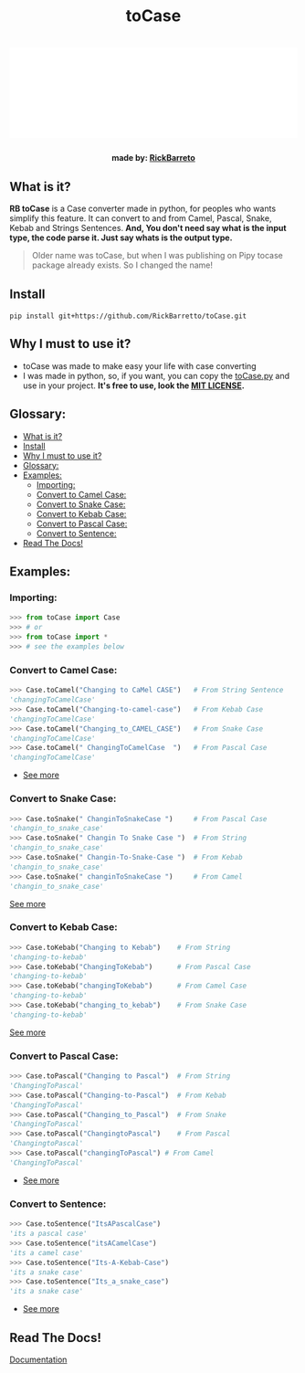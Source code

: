 <h1 align="center">toCase<h1>
<img alt="Cover" src="./assets/cover.svg">
<h4 align="center">made by: <a href="https://github.com/RickBarretto/">RickBarreto</a></h4>

## What is it?
**RB toCase** is a Case converter made in python, for peoples who wants simplify this feature. It can convert to and from Camel, Pascal, Snake, Kebab and Strings Sentences.
**And, You don't need say what is the input type, the code parse it. Just say whats is the output type.**

> Older name was toCase, but when I was publishing on Pipy tocase package already exists. So I changed the name!

## Install
```
pip install git+https://github.com/RickBarretto/toCase.git
```

## Why I must to use it?
+ toCase was made to make easy your life with case converting
+ I was made in python, so, if you want, you can copy the [toCase.py](https://github.com/RickBarretto/toCase/blob/main/src/ToCase.py) and use in your project. **It's free to use, look the [MIT LICENSE](LICENSE).**

## Glossary:
- [What is it?](#what-is-it)
- [Install](#install)
- [Why I must to use it?](#why-i-must-to-use-it)
- [Glossary:](#glossary)
- [Examples:](#examples)
  - [Importing:](#importing)
  - [Convert to Camel Case:](#convert-to-camel-case)
  - [Convert to Snake Case:](#convert-to-snake-case)
  - [Convert to Kebab Case:](#convert-to-kebab-case)
  - [Convert to Pascal Case:](#convert-to-pascal-case)
  - [Convert to Sentence:](#convert-to-sentence)
- [Read The Docs!](#read-the-docs)

## Examples: 

### Importing:
```py
>>> from toCase import Case
>>> # or
>>> from toCase import *
>>> # see the examples below
```

### Convert to Camel Case:
```py
>>> Case.toCamel("Changing to CaMel CASE")   # From String Sentence
'changingToCamelCase'
>>> Case.toCamel("Changing-to-camel-case")   # From Kebab Case
'changingToCamelCase'
>>> Case.toCamel("Changing_to_CAMEL_CASE")   # From Snake Case
'changingToCamelCase'
>>> Case.toCamel(" ChangingToCamelCase  ")   # From Pascal Case
'changingToCamelCase'
```
+ [See more](DOC.md#casetocamelstring-str-case1-str--lower)

### Convert to Snake Case:
```py
>>> Case.toSnake(" ChanginToSnakeCase ")     # From Pascal Case
'changin_to_snake_case'
>>> Case.toSnake(" Changin To Snake Case ")  # From String
'changin_to_snake_case'
>>> Case.toSnake(" Changin-To-Snake-Case ")  # From Kebab
'changin_to_snake_case'
>>> Case.toSnake(" changinToSnakeCase ")     # From Camel
'changin_to_snake_case'
```
[See more](DOC.md#casetosnakestring-str-case-str--lower-case1-str--lower)

### Convert to Kebab Case:
```py
>>> Case.toKebab("Changing to Kebab")    # From String
'changing-to-kebab'
>>> Case.toKebab("ChangingToKebab")      # From Pascal Case
'changing-to-kebab'
>>> Case.toKebab("changingToKebab")      # From Camel Case
'changing-to-kebab'
>>> Case.toKebab("changing_to_kebab")    # From Snake Case
'changing-to-kebab'
```

[See more](DOC.md#casetokebabstring-str-case-str--lower-case1-str--lower)

### Convert to Pascal Case:
```py
>>> Case.toPascal("Changing to Pascal")  # From String
'ChangingToPascal'
>>> Case.toPascal("Changing-to-Pascal")  # From Kebab
'ChangingToPascal'
>>> Case.toPascal("Changing_to_Pascal")  # From Snake
'ChangingToPascal'
>>> Case.toPascal("ChangingtoPascal")    # From Pascal
'ChangingtoPascal'
>>> Case.toPascal("changingToPascal") # From Camel
'ChangingToPascal'
```
+ [See more](DOC.md#casetopascalstring-str-case1-str--title)

### Convert to Sentence:
```py
>>> Case.toSentence("ItsAPascalCase")
'its a pascal case'
>>> Case.toSentence("itsACamelCase")
'its a camel case'
>>> Case.toSentence("Its-A-Kebab-Case")
'its a snake case'
>>> Case.toSentence("Its_a_snake_case")
'its a snake case'
```
+ [See more](DOC.md#casetosentencestring-str-case-str--lower-case1-str--lower)


## Read The Docs!
[Documentation](DOC.md)